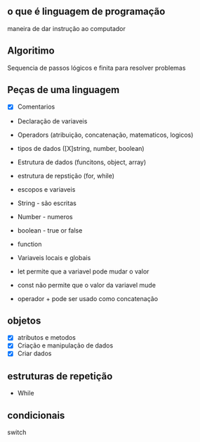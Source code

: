 ## o que é linguagem de programação

maneira de dar instrução ao computador

## Algoritimo
Sequencia de passos lógicos e finita para resolver problemas

## Peças de uma linguagem

- [X] Comentarios
- Declaração de variaveis
- Operadors (atribuição, concatenação, matematicos, logicos)
- tipos de dados ([X]string, number, boolean)
- Estrutura de dados (funcitons, object, array)
- estrutura de repstição (for, while)
- escopos e variaveis

- String - são escritas
- Number - numeros
- boolean - true or false
- function
- Variaveis locais e globais

- let permite que a variavel pode mudar o valor
- const não permite que o valor da variavel mude
- operador + pode ser usado como concatenação

## objetos

- [X] atributos e metodos
- [X] Criação e manipulação de dados
- [x] Criar dados

## estruturas de repetição

- While


## condicionais
switch
